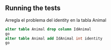 ## Running the tests 

Arregla el problema del identity en la tabla Animal

``` sql
alter table Animal drop column IdAnimal
go
alter table Animal add IdAnimal int identity
go
```
